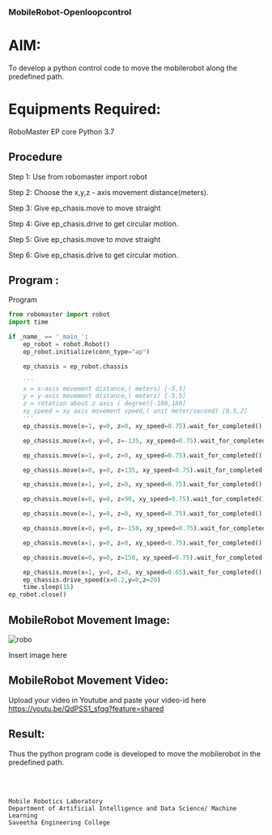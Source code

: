 ###  MobileRobot-Openloopcontrol

# AIM:
To develop a python control code to move the mobilerobot along the predefined path.

# Equipments Required:

RoboMaster EP core
Python 3.7

## Procedure
Step 1: Use from robomaster import robot

Step 2: Choose the x,y,z - axis movement distance(meters).

Step 3: Give ep_chasis.move to move straight

Step 4: Give ep_chasis.drive to get circular motion.

Step 5: Give ep_chasis.move to move straight

Step 6: Give ep_chasis.drive to get circular motion.

## Program :
Program
``` python
from robomaster import robot
import time

if _name_ == '_main_':
    ep_robot = robot.Robot()
    ep_robot.initialize(conn_type="ap")

    ep_chassis = ep_robot.chassis

    '''
    x = x-axis movement distance,( meters) [-5,5]
    y = y-axis movement distance,( meters) [-5,5]
    z = rotation about z axis ( degree)[-180,180]
    xy_speed = xy axis movement speed,( unit meter/second) [0.5,2]
    '''
    ep_chassis.move(x=1, y=0, z=0, xy_speed=0.75).wait_for_completed()

    ep_chassis.move(x=0, y=0, z=-135, xy_speed=0.75).wait_for_completed()

    ep_chassis.move(x=1, y=0, z=0, xy_speed=0.75).wait_for_completed()

    ep_chassis.move(x=0, y=0, z=135, xy_speed=0.75).wait_for_completed()

    ep_chassis.move(x=1, y=0, z=0, xy_speed=0.75).wait_for_completed()

    ep_chassis.move(x=0, y=0, z=90, xy_speed=0.75).wait_for_completed()

    ep_chassis.move(x=1, y=0, z=0, xy_speed=0.75).wait_for_completed()

    ep_chassis.move(x=0, y=0, z=-150, xy_speed=0.75).wait_for_completed()

    ep_chassis.move(x=1, y=0, z=0, xy_speed=0.75).wait_for_completed()

    ep_chassis.move(x=0, y=0, z=150, xy_speed=0.75).wait_for_completed()

    ep_chassis.move(x=1, y=0, z=0, xy_speed=0.65).wait_for_completed()
    ep_chassis.drive_speed(x=0.2,y=0,z=20)
    time.sleep(15)
ep_robot.close()

```
## MobileRobot Movement Image:

![robo](./img/robomaster.png)

Insert image here



## MobileRobot Movement Video:

Upload your video in Youtube and paste your video-id here
https://youtu.be/QdPSS1_sfqg?feature=shared


## Result:
Thus the python program code is developed to move the mobilerobot in the predefined path.


<br/>
<br/>

```
Mobile Robotics Laboratory
Department of Artificial Intelligence and Data Science/ Machine Learning
Saveetha Engineering College
```
